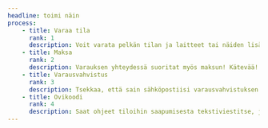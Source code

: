 ```yaml
---
headline: toimi näin
process:
    - title: Varaa tila
      rank: 1
      description: Voit varata pelkän tilan ja laitteet tai näiden lisäksi konsultaation. Tällöin tulemme opastamaan tilojen ja laitteiden käyttöönoton kanssa.
    - title: Maksa
      rank: 2
      description: Varauksen yhteydessä suoritat myös maksun! Kätevää!
    - title: Varausvahvistus
      rank: 3
      description: Tsekkaa, että sain sähköpostiisi varausvahvistuksen. Jos et, ota yhteyttä Annikaan ja varmista onko varaus tullut perille.
    - title: Ovikoodi
      rank: 4
      description: Saat ohjeet tiloihin saapumisesta tekstiviestitse, joten muistathan tarkistaa varauksen yhteydessä, että ilmoittamasi numero on oikein!
---
```

